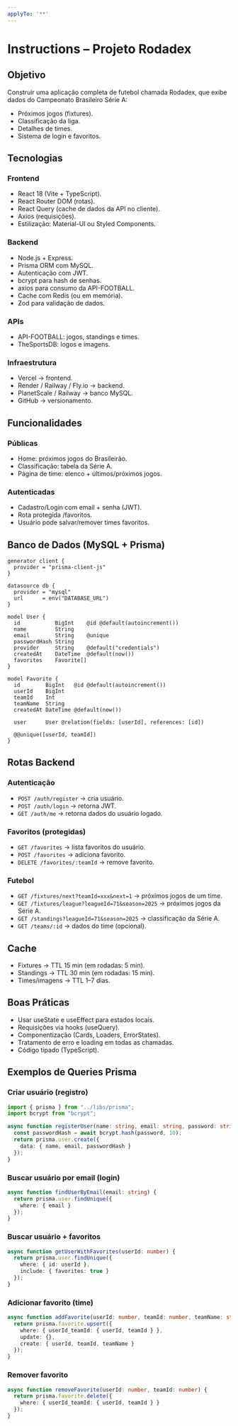 ```yaml
---
applyTo: '**'
---
```


# Instructions – Projeto Rodadex

## Objetivo

Construir uma aplicação completa de futebol chamada Rodadex, que exibe dados do Campeonato Brasileiro Série A:

- Próximos jogos (fixtures).
- Classificação da liga.
- Detalhes de times.
- Sistema de login e favoritos.

## Tecnologias

### Frontend
- React 18 (Vite + TypeScript).
- React Router DOM (rotas).
- React Query (cache de dados da API no cliente).
- Axios (requisições).
- Estilização: Material-UI ou Styled Components.

### Backend
- Node.js + Express.
- Prisma ORM com MySQL.
- Autenticação com JWT.
- bcrypt para hash de senhas.
- axios para consumo da API-FOOTBALL.
- Cache com Redis (ou em memória).
- Zod para validação de dados.

### APIs
- API-FOOTBALL: jogos, standings e times.
- TheSportsDB: logos e imagens.

### Infraestrutura
- Vercel → frontend.
- Render / Railway / Fly.io → backend.
- PlanetScale / Railway → banco MySQL.
- GitHub → versionamento.

## Funcionalidades

### Públicas
- Home: próximos jogos do Brasileirão.
- Classificação: tabela da Série A.
- Página de time: elenco + últimos/próximos jogos.

### Autenticadas
- Cadastro/Login com email + senha (JWT).
- Rota protegida /favoritos.
- Usuário pode salvar/remover times favoritos.

## Banco de Dados (MySQL + Prisma)

```prisma
generator client {
  provider = "prisma-client-js"
}

datasource db {
  provider = "mysql"
  url      = env("DATABASE_URL")
}

model User {
  id           BigInt    @id @default(autoincrement())
  name         String
  email        String    @unique
  passwordHash String
  provider     String    @default("credentials")
  createdAt    DateTime  @default(now())
  favorites    Favorite[]
}

model Favorite {
  id        BigInt   @id @default(autoincrement())
  userId    BigInt
  teamId    Int
  teamName  String
  createdAt DateTime @default(now())

  user      User @relation(fields: [userId], references: [id])

  @@unique([userId, teamId])
}
```

## Rotas Backend

### Autenticação
- `POST /auth/register` → cria usuário.
- `POST /auth/login` → retorna JWT.
- `GET /auth/me` → retorna dados do usuário logado.

### Favoritos (protegidas)
- `GET /favorites` → lista favoritos do usuário.
- `POST /favorites` → adiciona favorito.
- `DELETE /favorites/:teamId` → remove favorito.

### Futebol
- `GET /fixtures/next?teamId=xxx&next=1` → próximos jogos de um time.
- `GET /fixtures/league?leagueId=71&season=2025` → próximos jogos da Série A.
- `GET /standings?leagueId=71&season=2025` → classificação da Série A.
- `GET /teams/:id` → dados do time (opcional).

## Cache
- Fixtures → TTL 15 min (em rodadas: 5 min).
- Standings → TTL 30 min (em rodadas: 15 min).
- Times/imagens → TTL 1–7 dias.

## Boas Práticas
- Usar useState e useEffect para estados locais.
- Requisições via hooks (useQuery).
- Componentização (Cards, Loaders, ErrorStates).
- Tratamento de erro e loading em todas as chamadas.
- Código tipado (TypeScript).

## Exemplos de Queries Prisma

### Criar usuário (registro)
```typescript
import { prisma } from "../libs/prisma";
import bcrypt from "bcrypt";

async function registerUser(name: string, email: string, password: string) {
  const passwordHash = await bcrypt.hash(password, 10);
  return prisma.user.create({
    data: { name, email, passwordHash }
  });
}
```

### Buscar usuário por email (login)
```typescript
async function findUserByEmail(email: string) {
  return prisma.user.findUnique({
    where: { email }
  });
}
```

### Buscar usuário + favoritos
```typescript
async function getUserWithFavorites(userId: number) {
  return prisma.user.findUnique({
    where: { id: userId },
    include: { favorites: true }
  });
}
```

### Adicionar favorito (time)
```typescript
async function addFavorite(userId: number, teamId: number, teamName: string) {
  return prisma.favorite.upsert({
    where: { userId_teamId: { userId, teamId } },
    update: {},
    create: { userId, teamId, teamName }
  });
}
```

### Remover favorito
```typescript
async function removeFavorite(userId: number, teamId: number) {
  return prisma.favorite.delete({
    where: { userId_teamId: { userId, teamId } }
  });
}
```
